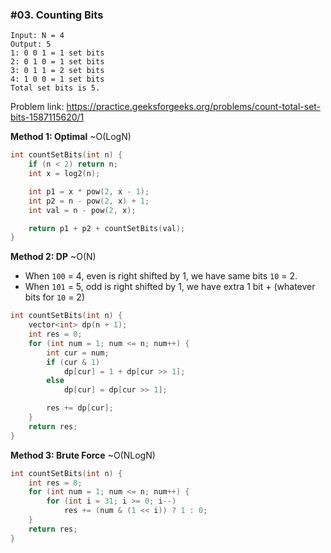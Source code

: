 ### #03. Counting Bits

```
Input: N = 4
Output: 5
1: 0 0 1 = 1 set bits
2: 0 1 0 = 1 set bits
3: 0 1 1 = 2 set bits
4: 1 0 0 = 1 set bits
Total set bits is 5.
```

Problem link: https://practice.geeksforgeeks.org/problems/count-total-set-bits-1587115620/1

**Method 1: Optimal** ~O(LogN)
```cpp
int countSetBits(int n) {
    if (n < 2) return n;
    int x = log2(n);

    int p1 = x * pow(2, x - 1);
    int p2 = n - pow(2, x) + 1;
    int val = n - pow(2, x);

    return p1 + p2 + countSetBits(val);
}
```

**Method 2: DP** ~O(N)
- When `100` = 4, even is right shifted by 1, we have same bits `10` = 2.
- When `101` = 5, odd is right shifted by 1, we have extra 1 bit + (whatever bits for `10` = 2)
```cpp
int countSetBits(int n) {
    vector<int> dp(n + 1);
    int res = 0;
    for (int num = 1; num <= n; num++) {
        int cur = num;
        if (cur & 1)
            dp[cur] = 1 + dp[cur >> 1];
        else
            dp[cur] = dp[cur >> 1];

        res += dp[cur];
    }
    return res;
}
```

**Method 3: Brute Force** ~O(NLogN)
```cpp
int countSetBits(int n) {
    int res = 0;
    for (int num = 1; num <= n; num++) {
        for (int i = 31; i >= 0; i--)
            res += (num & (1 << i)) ? 1 : 0;
    }
    return res;
}
```

